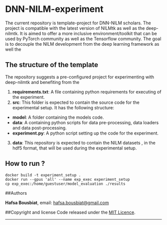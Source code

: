 # DNN-NILM-experiment

The current repository is template-project for DNN-NILM scholars. 
The project is compatible with the latest version of NILMtk as well as 
the deep-nilmtk. It is aimed to offer a more inclusive environment/toolkit
that can be used by PyTorch community as well as the Tensorflow community. 
The goal is to decouple the NILM development from the deep learning 
framework as well the 

## The structure of the template
The  repository suggests a pre-configured project for experimenting with deep-nilmtk
and benefiting from the 
1. **requirements.txt**: A file containing python requirements for executing
of the experiment.
2. **src**: This folder is expected to contain the source code for 
the experimental setup. It has the following structure:
  - **model**: A folder containing the models code.
  - **data**: A containing python scripts for data pre-processing, data loaders and data post-processing.
  - **experiment.py**: A python script setting up the code for the experiment.
3. **data**: This repository is expected to contain the NILM datasets 
, in the hdf5 format, that will be used during the experimental setup. 

## How to run ?
```
docker build -t experiment_setup .
docker run --gpus 'all' --name exp_exec experiment_setup
cp exp_exec:/home/guestuser/model_evaluation ./results
```

##Authors

**Hafsa Bousbiat**, email: [hafsa.bousbiat@gmail.com](hafsa.bousbiat@gmail.com)

##Copyright and license
Code released under the [MIT Licence](https://github.com/BHafsa/DNN-NILM-experiment/blob/main/LICENSE). 

****